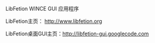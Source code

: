 LibFetion WINCE GUI 应用程序


LibFetion主页： http://www.libfetion.org


LibFetion桌面GUI主页：http://libfetion-gui.googlecode.com